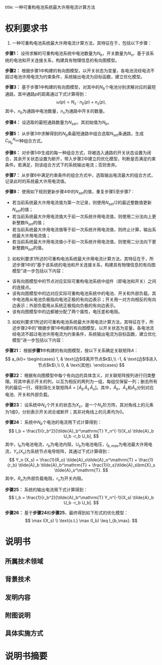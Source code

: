 title: 一种可重构电池系统最大许用电流计算方法

# 权利要求书

1. 一种可重构电池系统最大许用电流计算方法，其特征在于，包括以下步骤：

**步骤1：** 设待求解的可重构电池系统中电池数量为$N_b$，开关数量为$N_s$。基于该系统的电池和开关连接关系，构建具有物理信息的有向图模型。

**步骤2：** 根据步骤1中构建的有向图模型，以开关状态为变量，各电池流经电流不超过电池许用电流为约束条件，系统输出电流为目标函数，建立优化模型。

**步骤3：** 基于步骤1中构建的有向图模型，对其中的$N_b$个电池分别求解对应的最短通路，其中通路$p$的距离通过下式计算得到：
$$
   \omega(p) = N_s \cdot n_b (p) + n_s (p),
$$
其中，$n_b$为通路中电池数量，$n_s$为通路中开关的数量。

**步骤4：** 设选取的最短通路数量为$N_{set}$，其初始值为$N_b$。

**步骤5：** 从步骤3中求解得到的$N_b$条最短通路中组合选取$N_{set}$条通路，生成$C^{N_{set}}_{N_b}$种组合方式。

**步骤6：** 对步骤5中生成的每一种组合方式，将被选入通路的开关状态设置为闭合，其余开关状态设置为断开，带入步骤2中建立的优化模型，判断是否满足约束条件。若满足，则该组合方式下的系统输出电流；否则舍弃。

**步骤7：** 从步骤6中满足约束条件的组合方式中，选取输出电流最大的组合方式，记录此时的系统最大许用电流值。

**步骤8：** 使用如下规则更新步骤4中的$N_{set}$的值，重复步骤5至步骤7：
- 若当前系统最大许用电流值为第一次记录，则使用$N_{set}/2$的最近整数值更新$N_{set}$的值；
- 若当前系统最大许用电流值大于前一次系统许用电流值，则使用二分法向上更新整数$N_{set}$的值；
- 若当前系统最大许用电流值等于前一次系统许用电流值，则终止计算，输出系统最大许用电流值；
- 若当前系统最大许用电流值小于前一次系统许用电流值，则使用二分法向下更新整数$N_{set}$的值。

2. 如权利要求1所述的可重构电池系统最大许用电流计算方法，其特征在于，所述步骤1中的“基于该系统的电池和开关连接关系，构建具有物理信息的有向图模型”进一步包括以下内容：

- 该有向图模型中的节点对应实际可重构电池系统中组件（即电池和开关）之间的连接点。
- 该有向图模型中的边对应实际可重构电池系统中的电池、开关和外部负载。其中电池用从电池负极指向电池正极的有向边表示；开关用一对方向相反的有向边表示；外部负载用从系统正极指向负极的有向边表示。
- 该有向图模型中的边都被分配了两个属性，电压差和电阻。

3. 如权利要求1所述的可重构电池系统最大许用电流计算方法，其特征在于，所述步骤2中的“根据步骤1中构建的有向图模型，以开关状态为变量，各电池流经电流不超过电池许用电流为约束条件，系统输出电流为目标函数，建立优化模型”进一步包括以下内容：

**步骤21：** 根据**步骤1**中构建的有向图模型，按以下关系确定关联矩阵$A$：
$$
   a_{kl}=
   \begin{cases}
      1,  & \text{边$l$离开节点$k$},\\
      -1, & \text{边$l$进入节点$k$},\\
      0,  & \text{其他}.
   \end{cases}
$$

**步骤22：** 根据有向图模型中每个有向边的具体含义，对关联矩阵按列进行归类整理。将其中表示开关的列，以互为相反的两列为一组，每组仅保留一列；删去所有列的最后一行，得到简化关联矩阵$\tilde{A}=[\tilde{A}_b\,\tilde{A}_s\,\tilde{A}_o]$。其中，$\tilde{A}_b$，$\tilde{A}_s$和$\tilde{A}_o$分别对应电池、开关和外部负载。

**步骤23：** 设系统中$N_s$个开关的状态为$X_s$，是一个$N_s$阶方阵，其对角线上的元素为1或0，分别表示开关闭合或断开；其非对角线上的元素均为0。

**步骤24：** 系统中$N_b$个电池的电流用下式计算得到：
$$
   I_b = \frac{1}{r_b^2}[\tilde{A}_b^\mathrm{T} Y_n^{-1}(X_s) \tilde{A}_b U_b -r_b U_b],
$$
其中，$I_b$为电池电流，$r_b$为电池内阻，$U_b$为电池电压，$I_{b,max}$为电池最大许用电流，$Y_n(X_s)$为系统节点电导矩阵，其通过下式计算得到：
$$
   Y_n (X_s) = \frac{1}{R_o} \tilde{A}_o\tilde{A}_o^\mathrm{T} + \frac{1}{r_b} \tilde{A}_b \tilde{A}_b^\mathrm{T} + \frac{1}{r_s}\tilde{A}_s\bm{X}_s \tilde{A}_s^\mathrm{T}.
$$
其中，$R_o$为外部负载电阻，$r_s$为开关内阻。

**步骤25：** 系统的输出电流用下式计算得到：
$$
   I_b = \frac{1}{r_b^2}[\tilde{A}_b^\mathrm{T} Y_n^{-1}(X_s) \tilde{A}_b U_b -r_b U_b].
$$

**步骤26：** 基于**步骤24**和**步骤25**，最终得到如下形式的优化模型：
$$
   \max I(X_s) \\
   \text{s.t.} \max (I_b) \leq I_{b,\max}.
$$

# 说明书

## 所属技术领域

## 背景技术

## 发明内容

## 附图说明

## 具体实施方式

# 说明书摘要
